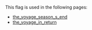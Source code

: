 This flag is used in the following pages:
 - [the_voyage_season_s_end](../events/the_voyage_season_s_end.md)
 - [the_voyage_in_return](../events/the_voyage_in_return.md)
